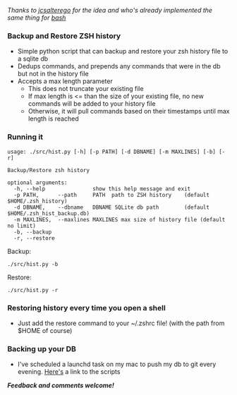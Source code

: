 *Thanks to [jcsalterego](https://github.com/jcsalterego) for the idea and who's already implemented the same thing for [bash](https://github.com/jcsalterego/historian)*

### Backup and Restore ZSH history

- Simple python script that can backup and restore your zsh history file to a sqlite db
- Dedups commands, and prepends any commands that were in the db but not in the history file
- Accepts a max length parameter
    - This does not truncate your existing file
    - If max length is <= than the size of your existing file, no new commands will be added to your history file
    - Otherwise, it will pull commands based on their timestamps until max length is reached

### Running it

```
usage: ./src/hist.py [-h] [-p PATH] [-d DBNAME] [-m MAXLINES] [-b] [-r]

Backup/Restore zsh history

optional arguments:
  -h, --help               show this help message and exit
  -p PATH,      --path     PATH  path to ZSH history    (default $HOME/.zsh_history)
  -d DBNAME,    --dbname   DBNAME SQLite db path        (default $HOME/.zsh_hist_backup.db)
  -m MAXLINES,  --maxlines MAXLINES max size of history file (default no limit)
  -b, --backup
  -r, --restore
```

Backup:

```
./src/hist.py -b
```

Restore:
```
./src/hist.py -r
```

### Restoring history every time you open a shell

- Just add the restore command to your ~/.zshrc file! (with the path from $HOME of course)

### Backing up your DB

- I've scheduled a launchd task on my mac to push my db to git every evening. [Here's](https://github.com/rchakra3/Utils/tree/master/scripts/zsh_backup) a link to the scripts


***Feedback and comments welcome!***
